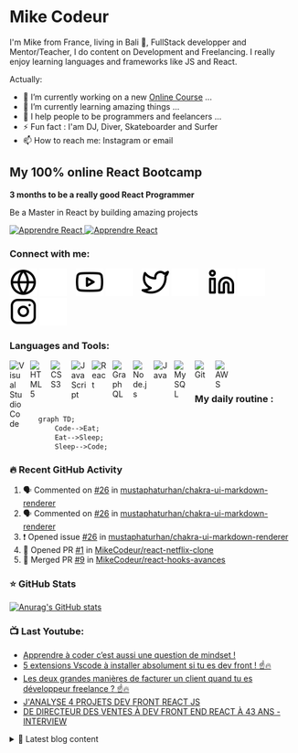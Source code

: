 # Mike Codeur
I'm Mike from France, living in Bali 🌴, FullStack developper and Mentor/Teacher, I do content on Development and Freelancing. I really enjoy learning languages and frameworks like JS and React. 

<!--
**MikeCodeur/MikeCodeur** is a ✨ _special_ ✨ repository because its `README.md` (this file) appears on your GitHub profile.
-->
Actually:

- 🔭 I’m currently working on a new [Online Course][courses] ...
- 🌱 I’m currently learning amazing things ...
- 👯 I help people to be programmers and feelancers ...
- ⚡ Fun fact : I'am DJ, Diver, Skateboarder and Surfer
- 📫 How to reach me: Instagram or email

## My 100% online React Bootcamp

 <strong>
    3 months to be a really good React Programmer
  </strong>
  <p>
    Be a Master in React by building amazing projects
  </p>

  <a href="https://go.mikecodeur.com/react-mastery">
    <img 
      alt="Apprendre React"
      src="https://mikecodeur.com/mike/assets/courses/react-mastery.png"
    />
  </a>
 
  <a href="https://go.mikecodeur.com/react-mastery" >
    <img width="100"
      alt="Apprendre React"
      src="https://mikecodeur.com/mike/assets/mikecodeur-trans.png"
    />
  </a>


### Connect with me:

[![img_contact](./img/globe-light.svg)](https://mikecodeur.com#gh-light-mode-only)
[![img_contact](./img/globe-dark.svg)](https://mikecodeur.com#gh-dark-mode-only)
&nbsp;&nbsp;
[![img_contact](./img/youtube-light.svg)](https://go.mikecodeur.com/youtube#gh-light-mode-only)
[![img_contact](./img/youtube-dark.svg)](https://go.mikecodeur.com/youtube#gh-dark-mode-only)
&nbsp;&nbsp;
[![img_contact](./img/twitter-light.svg)](https://twitter.com/mikecodeur#gh-light-mode-only)
[![img_contact](./img/twitter-dark.svg)](https://twitter.com/mikecodeur#gh-dark-mode-only)
&nbsp;&nbsp;
[![img_contact](./img/linkedin-light.svg)](https://www.linkedin.com/company/mike-codeur/#gh-light-mode-only)
[![img_contact](./img/linkedin-dark.svg)](https://www.linkedin.com/company/mike-codeur/#gh-dark-mode-only)
&nbsp;&nbsp;
[![img_contact](./img/instagram-light.svg)](https://instagram.com/mikecodeur#gh-light-mode-only)
[![img_contact](./img/instagram-dark.svg)](https://instagram.com/mikecodeur#gh-dark-mode-only)

### Languages and Tools:

[<img align="left" alt="Visual Studio Code" width="26px" src="https://cdn.jsdelivr.net/gh/devicons/devicon/icons/vscode/vscode-original.svg" style="padding-right:10px;" />][youtubeplaylist]

[<img align="left" alt="HTML5" width="26px" src="https://cdn.jsdelivr.net/gh/devicons/devicon/icons/html5/html5-original.svg" style="padding-right:10px;" />][youtubeplaylist]
[<img align="left" alt="CSS3" width="26px" src="https://cdn.jsdelivr.net/gh/devicons/devicon/icons/css3/css3-original.svg" style="padding-right:10px;" />][youtubeplaylist]
[<img align="left" alt="JavaScript" width="26px" src="https://cdn.jsdelivr.net/gh/devicons/devicon/icons/javascript/javascript-original.svg" style="padding-right:10px;" />][youtubeplaylist]
[<img align="left" alt="React" width="26px" src="https://cdn.jsdelivr.net/gh/devicons/devicon/icons/react/react-original.svg" style="padding-right:10px;" />][youtubeplaylist]
[<img align="left" alt="GraphQL" width="26px" src="https://cdn.jsdelivr.net/gh/devicons/devicon/icons/graphql/graphql-plain.svg" style="padding-right:10px;" />][youtubeplaylist]
[<img align="left" alt="Node.js" width="26px" src="https://cdn.jsdelivr.net/gh/devicons/devicon/icons/nodejs/nodejs-original.svg" style="padding-right:10px;" />][youtubeplaylist]
[<img align="left" alt="Java" width="26px" src="https://cdn.jsdelivr.net/gh/devicons/devicon/icons/java/java-original.svg" style="padding-right:10px;" />][youtubeplaylist]
[<img align="left" alt="MySQL" width="26px" src="https://cdn.jsdelivr.net/gh/devicons/devicon/icons/mysql/mysql-original.svg" style="padding-right:10px;" />][youtubeplaylist]
[<img align="left" alt="Git" width="26px" src="https://cdn.jsdelivr.net/gh/devicons/devicon/icons/git/git-original.svg" style="padding-right:10px;" />][youtubeplaylist]


[<img align="left" alt="AWS" width="25px" src="https://cdn.jsdelivr.net/gh/devicons/devicon/icons/amazonwebservices/amazonwebservices-original.svg" style="padding-right:11px;" />][youtubeplaylist]


<br />
<br />

### My daily routine :

```mermaid
  graph TD;
      Code-->Eat;
      Eat-->Sleep;
      Sleep-->Code;
```

### 🔥 Recent GitHub Activity
<!--START_SECTION:activity-->
1. 🗣 Commented on [#26](https://github.com/mustaphaturhan/chakra-ui-markdown-renderer/issues/26) in [mustaphaturhan/chakra-ui-markdown-renderer](https://github.com/mustaphaturhan/chakra-ui-markdown-renderer)
2. 🗣 Commented on [#26](https://github.com/mustaphaturhan/chakra-ui-markdown-renderer/issues/26) in [mustaphaturhan/chakra-ui-markdown-renderer](https://github.com/mustaphaturhan/chakra-ui-markdown-renderer)
3. ❗️ Opened issue [#26](https://github.com/mustaphaturhan/chakra-ui-markdown-renderer/issues/26) in [mustaphaturhan/chakra-ui-markdown-renderer](https://github.com/mustaphaturhan/chakra-ui-markdown-renderer)
4. 💪 Opened PR [#1](https://github.com/MikeCodeur/react-netflix-clone/pull/1) in [MikeCodeur/react-netflix-clone](https://github.com/MikeCodeur/react-netflix-clone)
5. 🎉 Merged PR [#9](https://github.com/MikeCodeur/react-hooks-avances/pull/9) in [MikeCodeur/react-hooks-avances](https://github.com/MikeCodeur/react-hooks-avances)
<!--END_SECTION:activity-->

### ⭐ GitHub Stats

[![Anurag's GitHub stats](https://github-readme-stats.vercel.app/api?username=MikeCodeur&show_icons=true&hide_border=false&title_color=3B1F94f&icon_color=FFE500&bg_color=09131B&text_color=ffffff&border_color=0c1a25)](https://github.com/anuraghazra/github-readme-stats)

### 📺 Last Youtube:

<!-- YOUTUBE:START -->
- [Apprendre à coder c’est aussi une question de mindset !](https://www.youtube.com/watch?v=ELRFRPWNtTY)
- [5 extensions Vscode à installer absolument si tu es dev front ! ☝️🔥](https://www.youtube.com/watch?v=MoulRNds4PM)
- [Les deux grandes manières de facturer un client quand tu es développeur freelance  ? ☝️🔥](https://www.youtube.com/watch?v=WNm1pFWypZ8)
- [J&#39;ANALYSE 4 PROJETS DEV FRONT REACT JS](https://www.youtube.com/watch?v=7jMmCcRFXAI)
- [DE DIRECTEUR DES VENTES À DEV FRONT END REACT À 43 ANS - INTERVIEW](https://www.youtube.com/watch?v=0JpsCB5WTJo)
<!-- YOUTUBE:END -->

<details>
  <summary>📒 Latest blog content</summary>

<!-- BLOG-POST-LIST:START -->
- [Apprendre à coder c’est aussi une question de mindset !](https://www.mikecodeur.com/2022/07/08/apprendre-a-coder-cest-aussi-une-question-de-mindset/)
- [5 extensions chrome à installer absolument si tu es dev front ! ☝️🔥](https://www.mikecodeur.com/2022/07/06/5-extensions-chrome-a-installer-absolument-si-tu-es-dev-front-%e2%98%9d%ef%b8%8f%f0%9f%94%a5/)
- [Les deux grandes manières de facturer un client quand tu es développeur freelance  ? ☝️🔥](https://www.mikecodeur.com/2022/07/04/les-deux-grandes-manieres-de-facturer-un-client-quand-tu-es-developpeur-freelance-%e2%98%9d%ef%b8%8f%f0%9f%94%a5/)
- [J’ANALYSE 4 PROJETS DEV FRONT REACT JS](https://www.mikecodeur.com/2022/06/09/janalyse-4-projets-dev-front-react-js/)
- [DE DIRECTEUR DES VENTES À DEV FRONT END REACT À 43 ANS – INTERVIEW](https://www.mikecodeur.com/2022/06/06/de-directeur-des-ventes-a-dev-front-end-react-a-43-ans-interview/)
<!-- BLOG-POST-LIST:END -->
</details>

[courses]: https://formations.mikecodeur.com
[website]: https://go.mikecodeur.com/blog
[insta]: https://go.mikecodeur.com/instagram
[Youtube]: https://go.mikecodeur.com/youtube
[youtubeplaylist]: https://www.youtube.com/channel/UC7BNBNLwMF8GjgXLDP8PWQw